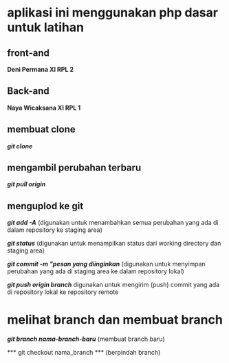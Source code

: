 # aplikasi ini menggunakan php dasar untuk latihan 

## front-and
   **Deni Permana XI RPL 2**

## Back-and
   **Naya Wicaksana XI RPL 1**

## membuat clone
***git clone <link dari github>***

## mengambil perubahan terbaru
***git pull origin <branch-nya>***

## menguplod ke git

***git add -A***
(digunakan untuk menambahkan semua perubahan yang ada di dalam repository ke staging area)

***git status***
(digunakan untuk menampilkan status dari working directory dan staging area)

***git commit -m "pesan yang diinginkan***
(digunakan untuk menyimpan perubahan yang ada di staging area ke dalam repository lokal)

***git push origin branch***
digunakan untuk mengirim (push) commit yang ada di repository lokal ke repository remote


# melihat branch dan membuat branch

***git branch nama-branch-baru***
(membuat branch baru) 

*** git checkout nama_branch ***
(berpindah branch)
